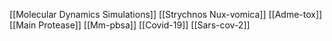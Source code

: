 [[Molecular Dynamics Simulations]]
[[Strychnos Nux-vomica]]
[[Adme-tox]]
[[Main Protease]]
[[Mm-pbsa]]
[[Covid-19]]
[[Sars-cov-2]]
